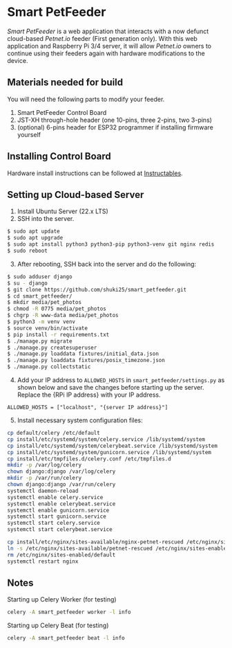 # Smart PetFeeder

*Smart PetFeeder* is a web application that interacts with a now defunct cloud-based *Petnet.io* feeder (First generation only). With this web application and Raspberry Pi 3/4 server, it will allow *Petnet.io* owners to continue using their feeders again with hardware modifications to the device.

## Materials needed for build

You will need the following parts to modify your feeder.

1. Smart PetFeeder Control Board
2. JST-XH through-hole header (one 10-pins, three 2-pins, two 3-pins)
3. (optional) 6-pins header for ESP32 programmer if installing firmware yourself

## Installing Control Board

Hardware install instructions can be followed at [Instructables]().

## Setting up Cloud-based Server
1. Install Ubuntu Server (22.x LTS)
2. SSH into the server.
```bash
$ sudo apt update
$ sudo apt upgrade
$ sudo apt install python3 python3-pip python3-venv git nginx redis
$ sudo reboot
```
3. After rebooting, SSH back into the server and do the following:
```bash
$ sudo adduser django
$ su - django
$ git clone https://github.com/shuki25/smart_petfeeder.git
$ cd smart_petfeeder/
$ mkdir media/pet_photos
$ chmod -R 0775 media/pet_photos
$ chgrp -R www-data media/pet_photos
$ python3 -m venv venv
$ source venv/bin/activate
$ pip install -r requirements.txt
$ ./manage.py migrate
$ ./manage.py createsuperuser
$ ./manage.py loaddata fixtures/initial_data.json
$ ./manage.py loaddata fixtures/posix_timezone.json
$ ./manage.py collectstatic
```
4. Add your IP address to `ALLOWED_HOSTS` in `smart_petfeeder/settings.py` as shown below and save the changes before starting up the server. Replace the {RPi IP address} with your IP address.
```
ALLOWED_HOSTS = ["localhost", "{server IP address}"]
```


5. Install necessary system configuration files:
```bash
cp default/celery /etc/default 
cp install/etc/systemd/system/celery.service /lib/systemd/system
cp install/etc/systemd/system/celerybeat.service /lib/systemd/system
cp install/etc/systemd/system/gunicorn.service /lib/systemd/system
cp install/etc/tmpfiles.d/celery.conf /etc/tmpfiles.d
mkdir -p /var/log/celery
chown django:django /var/log/celery
mkdir -p /var/run/celery
chown django:django /var/run/celery
systemctl daemon-reload
systemctl enable celery.service
systemctl enable celerybeat.service
systemctl enable gunicorn.service
systemctl start gunicorn.service
systemctl start celery.service
systemctl start celerybeat.service

cp install/etc/nginx/sites-available/nginx-petnet-rescued /etc/nginx/sites-available/petnet-rescued
ln -s /etc/nginx/sites-available/petnet-rescued /etc/nginx/sites-enabled
rm /etc/nginx/sites-enabled/default
systemctl restart nginx
```

## Notes
Starting up Celery Worker (for testing)
```bash
celery -A smart_petfeeder worker -l info
```
Starting up Celery Beat (for testing)
```bash
celery -A smart_petfeeder beat -l info
```